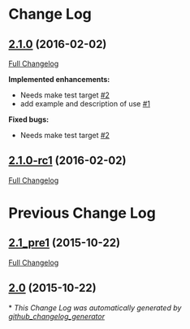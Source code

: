 # Change Log

## [2.1.0](https://github.com/sarnold/cyclo/tree/2.1.0) (2016-02-02)
[Full Changelog](https://github.com/sarnold/cyclo/compare/2.1.0-rc1...2.1.0)

**Implemented enhancements:**

- Needs make test target [\#2](https://github.com/sarnold/cyclo/issues/2)
- add example and description of use [\#1](https://github.com/sarnold/cyclo/issues/1)

**Fixed bugs:**

- Needs make test target [\#2](https://github.com/sarnold/cyclo/issues/2)

## [2.1.0-rc1](https://github.com/sarnold/cyclo/tree/2.1.0-rc1) (2016-02-02)
[Full Changelog](https://github.com/sarnold/cyclo/compare/2.0.0...2.1.0-rc1)

# Previous Change Log

## [2.1_pre1](https://github.com/sarnold/cyclo/tree/2.1_pre1) (2015-10-22)
[Full Changelog](https://github.com/sarnold/cyclo/compare/2.0...2.1_pre1)

## [2.0](https://github.com/sarnold/cyclo/tree/2.0) (2015-10-22)


\* *This Change Log was automatically generated by [github_changelog_generator](https://github.com/skywinder/Github-Changelog-Generator)*
